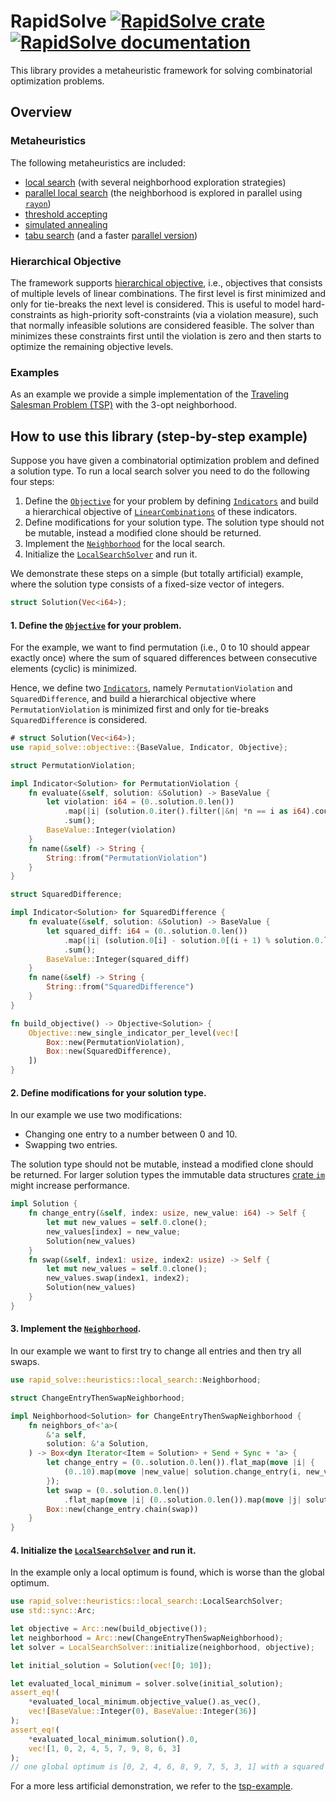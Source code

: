 # RapidSolve [![RapidSolve crate](https://img.shields.io/crates/v/rapid_solve.svg)](https://crates.io/crates/rapid_solve) [![RapidSolve documentation](https://docs.rs/rapid_solve/latest/rapid_solve/badge.svg)](https://docs.rs/rapid_solve)

This library provides a metaheuristic framework for solving combinatorial optimization
problems.

## Overview

### Metaheuristics

The following metaheuristics are included:

- [local search](https://docs.rs/rapid_solve/latest/rapid_solve/heuristics/local_search/index.html) (with several neighborhood
  exploration strategies)
- [parallel local search](https://docs.rs/rapid_solve/latest/rapid_solve/heuristics/parallel_local_search/index.html)
  (the neighborhood is explored in parallel using [`rayon`](https://docs.rs/rayon/))
- [threshold accepting](https://docs.rs/rapid_solve/latest/rapid_solve/heuristics/threshold_accepting/index.html)
- [simulated annealing](https://docs.rs/rapid_solve/latest/rapid_solve/heuristics/simulated_annealing/index.html)
- [tabu search](https://docs.rs/rapid_solve/latest/rapid_solve/heuristics/tabu_search/index.html) (and a faster [parallel
  version](https://docs.rs/rapid_solve/latest/rapid_solve/heuristics/parallel_tabu_search/index.html))

### Hierarchical Objective

The framework supports [hierarchical objective](https://docs.rs/rapid_solve/latest/rapid_solve/objective/index.html), i.e., objectives
that consists of multiple levels of linear combinations.
The first level is first minimized and only for tie-breaks the next level is considered.
This is useful to model hard-constraints as high-priority soft-constraints (via a violation
measure), such that normally
infeasible solutions are considered feasible. The solver than minimizes these constraints first
until the violation is zero and then starts to optimize the remaining objective levels.

### Examples

As an example we provide a simple implementation of the [Traveling Salesman Problem
(TSP)](https://docs.rs/rapid_solve/latest/rapid_solve/examples/tsp/index.html) with the 3-opt neighborhood.

## How to use this library (step-by-step example)

Suppose you have given a combinatorial optimization problem and defined a solution type.
To run a local search solver you need to do the following four steps:

1. Define the [`Objective`](https://docs.rs/rapid_solve/latest/rapid_solve/objective/struct.Objective.html) for your problem by defining
   [`Indicators`](https://docs.rs/rapid_solve/latest/rapid_solve/objective/indicator/trait.Indicator.html) and build a hierarchical objective of
   [`LinearCombinations`](https://docs.rs/rapid_solve/latest/rapid_solve/objective/linear_combination/struct.LinearCombination.html) of these indicators.
2. Define modifications for your solution type. The solution type should not be mutable,
   instead a modified clone should be returned.
3. Implement the [`Neighborhood`](https://docs.rs/rapid_solve/latest/rapid_solve/heuristics/common/neighborhood/trait.Neighborhood.html) for the local search.
4. Initialize the [`LocalSearchSolver`](https://docs.rs/rapid_solve/latest/rapid_solve/heuristics/local_search/struct.LocalSearchSolver.html)
   and run it.

We demonstrate these steps on a simple (but totally artificial) example, where the solution type
consists of a fixed-size vector of integers.

```rust
struct Solution(Vec<i64>);
```

#### 1. Define the [`Objective`](https://docs.rs/rapid_solve/latest/rapid_solve/objective/index.html) for your problem.

For the example, we want to find permutation (i.e., 0 to 10 should appear exactly once) where
the sum of squared differences between consecutive elements (cyclic) is minimized.

Hence, we define two [`Indicators`](https://docs.rs/rapid_solve/latest/rapid_solve/objective/indicator/trait.Indicator.html), namely `PermutationViolation` and
`SquaredDifference`, and build a hierarchical
objective where `PermutationViolation` is minimized first and only for tie-breaks
`SquaredDifference` is considered.

```rust
# struct Solution(Vec<i64>);
use rapid_solve::objective::{BaseValue, Indicator, Objective};

struct PermutationViolation;

impl Indicator<Solution> for PermutationViolation {
    fn evaluate(&self, solution: &Solution) -> BaseValue {
        let violation: i64 = (0..solution.0.len())
            .map(|i| (solution.0.iter().filter(|&n| *n == i as i64).count() as i64 - 1).abs())
            .sum();
        BaseValue::Integer(violation)
    }
    fn name(&self) -> String {
        String::from("PermutationViolation")
    }
}

struct SquaredDifference;

impl Indicator<Solution> for SquaredDifference {
    fn evaluate(&self, solution: &Solution) -> BaseValue {
        let squared_diff: i64 = (0..solution.0.len())
            .map(|i| (solution.0[i] - solution.0[(i + 1) % solution.0.len()]).pow(2))
            .sum();
        BaseValue::Integer(squared_diff)
    }
    fn name(&self) -> String {
        String::from("SquaredDifference")
    }
}

fn build_objective() -> Objective<Solution> {
    Objective::new_single_indicator_per_level(vec![
        Box::new(PermutationViolation),
        Box::new(SquaredDifference),
    ])
}
```

#### 2. Define modifications for your solution type.

In our example we use two modifications:

- Changing one entry to a number between 0 and 10.
- Swapping two entries.

The solution type should not be mutable, instead a modified clone should be returned.
For larger solution types the immutable data structures [crate `im`](https://docs.rs/im/) might increase
performance.

```rust
impl Solution {
    fn change_entry(&self, index: usize, new_value: i64) -> Self {
        let mut new_values = self.0.clone();
        new_values[index] = new_value;
        Solution(new_values)
    }
    fn swap(&self, index1: usize, index2: usize) -> Self {
        let mut new_values = self.0.clone();
        new_values.swap(index1, index2);
        Solution(new_values)
    }
}
```

#### 3. Implement the [`Neighborhood`](https://docs.rs/rapid_solve/latest/rapid_solve/heuristics/common/neighborhood/trait.Neighborhood.html).

In our example we want to first try to change all entries and then try all swaps.

```rust
use rapid_solve::heuristics::local_search::Neighborhood;

struct ChangeEntryThenSwapNeighborhood;

impl Neighborhood<Solution> for ChangeEntryThenSwapNeighborhood {
    fn neighbors_of<'a>(
        &'a self,
        solution: &'a Solution,
    ) -> Box<dyn Iterator<Item = Solution> + Send + Sync + 'a> {
        let change_entry = (0..solution.0.len()).flat_map(move |i| {
            (0..10).map(move |new_value| solution.change_entry(i, new_value))
        });
        let swap = (0..solution.0.len())
            .flat_map(move |i| (0..solution.0.len()).map(move |j| solution.swap(i, j)));
        Box::new(change_entry.chain(swap))
    }
}
```

#### 4. Initialize the [`LocalSearchSolver`](https://docs.rs/rapid_solve/latest/rapid_solve/heuristics/local_search/struct.LocalSearchSolver.html) and run it.

In the example only a local optimum is found, which is worse than the global optimum.

```rust
use rapid_solve::heuristics::local_search::LocalSearchSolver;
use std::sync::Arc;

let objective = Arc::new(build_objective());
let neighborhood = Arc::new(ChangeEntryThenSwapNeighborhood);
let solver = LocalSearchSolver::initialize(neighborhood, objective);

let initial_solution = Solution(vec![0; 10]);

let evaluated_local_minimum = solver.solve(initial_solution);
assert_eq!(
    *evaluated_local_minimum.objective_value().as_vec(),
    vec![BaseValue::Integer(0), BaseValue::Integer(36)]
);
assert_eq!(
    *evaluated_local_minimum.solution().0,
    vec![1, 0, 2, 4, 5, 7, 9, 8, 6, 3]
);
// one global optimum is [0, 2, 4, 6, 8, 9, 7, 5, 3, 1] with a squared differences of 34.
```

For a more less artificial demonstration, we refer to the [tsp-example](https://docs.rs/rapid_solve/latest/rapid_solve/examples/tsp/index.html).
